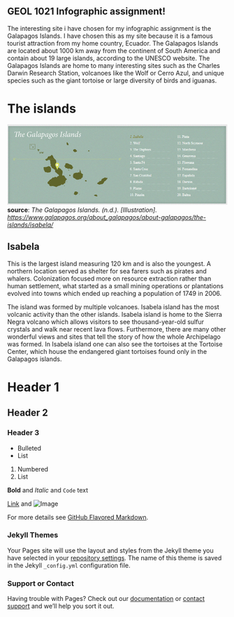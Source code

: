 ## GEOL 1021 Infographic assignment!

The interesting site i have chosen for my infographic assignment is the Galapagos Islands. I have chosen this as my site because it is a famous tourist attraction from my home country, Ecuador. The Galapagos Islands are located about 1000 km away from the continent of South America and contain about 19 large islands, according to the UNESCO website. The Galapagos Islands are home to many interesting sites such as the Charles Darwin Research Station, volcanoes like the Wolf or Cerro Azul, and unique species such as the giant tortoise or large diversity of birds and iguanas.

# The islands
![Islands](/Images/Islands.PNG)
**source**: 
_The Galapagos Islands. (n.d.). [Illustration]. https://www.galapagos.org/about_galapagos/about-galapagos/the-islands/isabela/_




## Isabela
This is the largest island measuring 120 km and is also the youngest. A northern location served as shelter for sea farers such as pirates and whalers. Colonization focused more on resource extraction rather than human settlement, what started as a small mining operations or plantations evolved into towns which ended up reaching a population of 1749 in 2006. 

The island was formed by multiple volcanoes. Isabela island has the most volcanic activity than the other islands. Isabela island is home to the Sierra Negra volcano which allows visitors to see thousand-year-old sulfur crystals and walk near recent lava flows. Furthermore, there are many other wonderful views and sites that tell the story of how the whole Archipelago was formed. In Isabela island one can also see the tortoises at the Tortoise Center, which house the endangered giant tortoises found only in the Galapagos islands.


# Header 1
## Header 2
### Header 3

- Bulleted
- List

1. Numbered
2. List

**Bold** and _Italic_ and `Code` text

[Link](url) and ![Image](src)


For more details see [GitHub Flavored Markdown](https://guides.github.com/features/mastering-markdown/).

### Jekyll Themes

Your Pages site will use the layout and styles from the Jekyll theme you have selected in your [repository settings](https://github.com/jcbrito/jcbrito/settings/pages). The name of this theme is saved in the Jekyll `_config.yml` configuration file.

### Support or Contact

Having trouble with Pages? Check out our [documentation](https://docs.github.com/categories/github-pages-basics/) or [contact support](https://support.github.com/contact) and we’ll help you sort it out.
